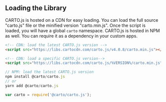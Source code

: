 ## Loading the Library
CARTO.js is hosted on a CDN for easy loading. You can load the full source "carto.js" file or the minified version "carto.min.js". Once the script is loaded, you will have a global `carto` namespace.
CARTO.js is hosted in NPM as well. You can require it as a dependency in your custom apps.

```html
<!-- CDN: load the latest CARTO.js version -->
<script src="https://libs.cartocdn.com/carto.js/v4.0.8/carto.min.js"></script>

<!-- CDN: load a specific CARTO.js version-->
<script src="https://libs.cartocdn.com/carto.js/%VERSION%/carto.min.js"></script>
```

```javascript
// NPM: load the latest CARTO.js version
npm install @carto/carto.js
// or
yarn add @carto/carto.js

var carto = require('@carto/carto.js');
```
